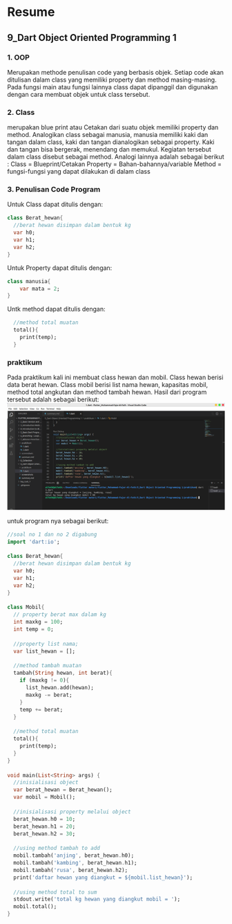 # Resume
## 9_Dart Object Oriented Programming 1
### 1. OOP
Merupakan methode penulisan code yang berbasis objek. Setiap code akan ditulisan dalam class yang memiliki property dan method masing-masing. Pada fungsi main atau fungsi lainnya class dapat dipanggil dan digunakan dengan cara membuat objek untuk class tersebut.
### 2. Class
merupakan blue print atau Cetakan dari suatu objek memiliki property dan method. Analogikan class sebagai manusia, manusia memiliki kaki dan tangan dalam class, kaki dan tangan dianalogikan sebagai property. Kaki dan tangan bisa bergerak, menendang dan memukul. Kegiatan tersebut dalam class disebut sebagai method. Analogi lainnya adalah sebagai berikut :
Class = Blueprint/Cetakan
Property = Bahan-bahannya/variable
Method = fungsi-fungsi yang dapat dilakukan di dalam class
### 3. Penulisan Code Program
Untuk Class dapat ditulis dengan:
```dart
class Berat_hewan{
  //berat hewan disimpan dalam bentuk kg
  var h0;
  var h1;
  var h2;
}
```
Untuk Property dapat ditulis dengan:
```dart
class manusia{
    var mata = 2;
}
```
Untk method dapat ditulis dengan:
```dart
  //method total muatan
  total(){
    print(temp);
  }
```
### praktikum
Pada praktikum kali ini membuat class hewan dan mobil. Class hewan berisi data berat hewan. Class mobil berisi list nama hewan, kapasitas mobil, method total angkutan dan method tambah hewan. Hasil dari program tersebut adalah sebagai berikut:
![gambar 1](screenshots/1.png)

untuk program nya sebagai berikut:
```dart
//soal no 1 dan no 2 digabung
import 'dart:io';

class Berat_hewan{
  //berat hewan disimpan dalam bentuk kg
  var h0;
  var h1;
  var h2;
}

class Mobil{
  // property berat max dalam kg
  int maxkg = 100;
  int temp = 0;

  //property list nama;
  var list_hewan = [];

  //method tambah muatan
  tambah(String hewan, int berat){
    if (maxkg != 0){
      list_hewan.add(hewan);
      maxkg -= berat;
    }
    temp += berat; 
  }

  //method total muatan
  total(){
    print(temp);
  }
}

void main(List<String> args) {
  //inisialisasi object 
  var berat_hewan = Berat_hewan();
  var mobil = Mobil();

  //inisialisasi property melalui object
  berat_hewan.h0 = 10;
  berat_hewan.h1 = 20;
  berat_hewan.h2 = 30;

  //using method tambah to add
  mobil.tambah('anjing', berat_hewan.h0);
  mobil.tambah('kambing', berat_hewan.h1);
  mobil.tambah('rusa', berat_hewan.h2);
  print('daftar hewan yang diangkut = ${mobil.list_hewan}');

  //using method total to sum
  stdout.write('total kg hewan yang diangkut mobil = ');
  mobil.total();
}
```
